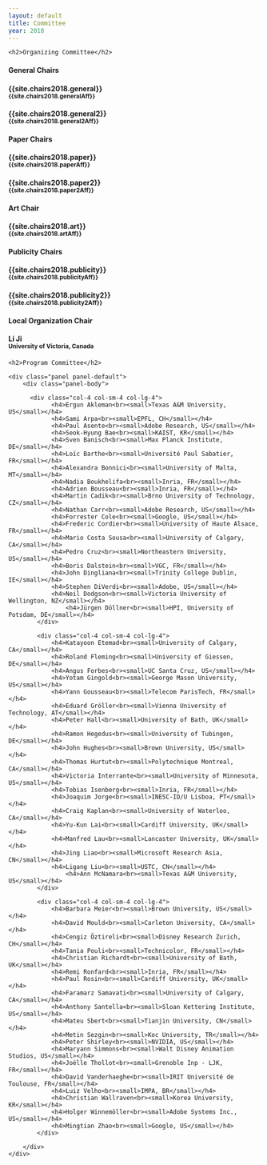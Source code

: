 ```yaml
---
layout: default
title: Committee
year: 2018
---
```


<div class="col-12 col-sm-12 col-lg-12">

	<h2>Organizing Committee</h2>


<div class="col-4 col-sm-4 col-lg-4">
	<div class="panel panel-default">
		<div class="panel-heading">
			<h4 class="panel-title">General Chairs</h4>
		</div>
		<div class="panel-body">
			<h4>{{site.chairs2018.general}}<br><small>{{site.chairs2018.generalAff}}</small></h4>
			<h4>{{site.chairs2018.general2}}<br><small>{{site.chairs2018.general2Aff}}</small></h4>
		</div>
	</div>
</div>

<div class="col-8 col-sm-8 col-lg-4">
	<div class="panel panel-default">
		<div class="panel-heading">
			<h4 class="panel-title">Paper Chairs</h4>
		</div>
		<div class="panel-body">
			<h4>{{site.chairs2018.paper}}<br><small>{{site.chairs2018.paperAff}}</small></h4>
			<h4>{{site.chairs2018.paper2}}<br><small>{{site.chairs2018.paper2Aff}}</small></h4>
		</div>
	</div>
</div>

<div class="col-8 col-sm-8 col-lg-4">
	<div class="panel panel-default">
		<div class="panel-heading">
			<h4 class="panel-title">Art Chair</h4>
		</div>
		<div class="panel-body">
			<h4>{{site.chairs2018.art}}<br><small>{{site.chairs2018.artAff}}</small></h4>
		</div>
	</div>
</div>

</div>

<div class="col-12 col-sm-12 col-lg-12">

<div class="col-8 col-sm-8 col-lg-4">
	<div class="panel panel-default">
		<div class="panel-heading">
			<h4 class="panel-title">Publicity Chairs</h4>
		</div>
		<div class="panel-body">
			<h4>{{site.chairs2018.publicity}}<br><small>{{site.chairs2018.publicityAff}}</small></h4>
			<h4>{{site.chairs2018.publicity2}}<br><small>{{site.chairs2018.publicity2Aff}}</small></h4>
		</div>
	</div>
</div>

<div class="col-4 col-sm-4 col-lg-4">
	<div class="panel panel-default">
		<div class="panel-heading">
			<h4 class="panel-title">Local Organization Chair</h4>
		</div>
		<div class="panel-body">
			<h4>Li Ji<br><small>University of Victoria, Canada</small></h4>			
		</div>
	</div>
</div>

</div>

<div class="col-12 col-sm-12 col-lg-12">

	<h2>Program Committee</h2>

	<div class="panel panel-default">
		<div class="panel-body">
		
		  <div class="col-4 col-sm-4 col-lg-4">
				<h4>Ergun Akleman<br><small>Texas A&M University, US</small></h4>
				<h4>Sami Arpa<br><small>EPFL, CH</small></h4>
				<h4>Paul Asente<br><small>Adobe Research, US</small></h4>
				<h4>Seok-Hyung Bae<br><small>KAIST, KR</small></h4>
				<h4>Sven Banisch<br><small>Max Planck Institute, DE</small></h4>
				<h4>Loïc Barthe<br><small>Université Paul Sabatier, FR</small></h4>
				<h4>Alexandra Bonnici<br><small>University of Malta, MT</small></h4>
				<h4>Nadia Boukhelifa<br><small>Inria, FR</small></h4>
				<h4>Adrien Bousseau<br><small>Inria, FR</small></h4>
				<h4>Martin Cadik<br><small>Brno University of Technology, CZ</small></h4>
				<h4>Nathan Carr<br><small>Adobe Research, US</small></h4>
				<h4>Forrester Cole<br><small>Google, US</small></h4>
				<h4>Frederic Cordier<br><small>University of Haute Alsace, FR</small></h4>
				<h4>Mario Costa Sousa<br><small>University of Calgary, CA</small></h4>
				<h4>Pedro Cruz<br><small>Northeastern University, US</small></h4>
				<h4>Boris Dalstein<br><small>VGC, FR</small></h4>
				<h4>John Dingliana<br><small>Trinity College Dublin, IE</small></h4>
				<h4>Stephen DiVerdi<br><small>Adobe, US</small></h4>
				<h4>Neil Dodgson<br><small>Victoria University of Wellington, NZ</small></h4>
			        <h4>Jürgen Döllner<br><small>HPI, University of Potsdam, DE</small></h4>
			</div>
			
			<div class="col-4 col-sm-4 col-lg-4">
				<h4>Katayoon Etemad<br><small>University of Calgary, CA</small></h4>
				<h4>Roland Fleming<br><small>University of Giessen, DE</small></h4>
				<h4>Angus Forbes<br><small>UC Santa Cruz, US</small></h4>
				<h4>Yotam Gingold<br><small>George Mason University, US</small></h4>
				<h4>Yann Gousseau<br><small>Telecom ParisTech, FR</small></h4>
				<h4>Eduard Gröller<br><small>Vienna University of Technology, AT</small></h4>
				<h4>Peter Hall<br><small>University of Bath, UK</small></h4>
				<h4>Ramon Hegedus<br><small>University of Tubingen, DE</small></h4>
				<h4>John Hughes<br><small>Brown University, US</small></h4>
				<h4>Thomas Hurtut<br><small>Polytechnique Montreal, CA</small></h4>
				<h4>Victoria Interrante<br><small>University of Minnesota, US</small></h4>
				<h4>Tobias Isenberg<br><small>Inria, FR</small></h4>
				<h4>Joaquim Jorge<br><small>INESC-ID/U Lisboa, PT</small></h4>
				<h4>Craig Kaplan<br><small>University of Waterloo, CA</small></h4>
				<h4>Yu-Kun Lai<br><small>Cardiff University, UK</small></h4>
				<h4>Manfred Lau<br><small>Lancaster University, UK</small></h4>
				<h4>Jing Liao<br><small>Microsoft Research Asia, CN</small></h4>
				<h4>Ligang Liu<br><small>USTC, CN</small></h4>
			        <h4>Ann McNamara<br><small>Texas A&M University, US</small></h4>
			</div>
			
			<div class="col-4 col-sm-4 col-lg-4">
				<h4>Barbara Meier<br><small>Brown University, US</small></h4>
				<h4>David Mould<br><small>Carleton University, CA</small></h4>
				<h4>Cengiz Öztireli<br><small>Disney Research Zurich, CH</small></h4>
				<h4>Tania Pouli<br><small>Technicolor, FR</small></h4>
				<h4>Christian Richardt<br><small>University of Bath, UK</small></h4>
				<h4>Remi Ronfard<br><small>Inria, FR</small></h4>
				<h4>Paul Rosin<br><small>Cardiff University, UK</small></h4>
				<h4>Faramarz Samavati<br><small>University of Calgary, CA</small></h4>
				<h4>Anthony Santella<br><small>Sloan Kettering Institute, US</small></h4>
				<h4>Mateu Sbert<br><small>Tianjin University, CN</small></h4>
				<h4>Metin Sezgin<br><small>Koc University, TR</small></h4>
				<h4>Peter Shirley<br><small>NVIDIA, US</small></h4>
				<h4>Maryann Simmons<br><small>Walt Disney Animation Studios, US</small></h4>
				<h4>Joëlle Thollot<br><small>Grenoble Inp - LJK, FR</small></h4>
				<h4>David Vanderhaeghe<br><small>IRIT Université de Toulouse, FR</small></h4>
				<h4>Luiz Velho<br><small>IMPA, BR</small></h4>
				<h4>Christian Wallraven<br><small>Korea University, KR</small></h4>
				<h4>Holger Winnemöller<br><small>Adobe Systems Inc., US</small></h4>
				<h4>Mingtian Zhao<br><small>Google, US</small></h4>
			</div>

		</div>
	</div>

</div>
